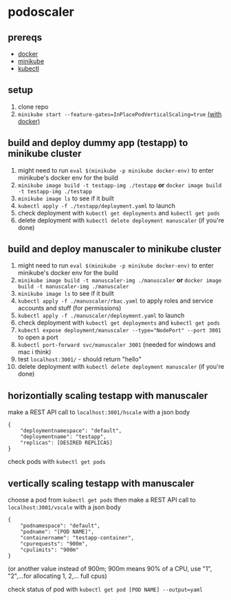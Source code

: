 # podoscaler

## prereqs
- [docker](https://www.docker.com/)
- [minikube](https://minikube.sigs.k8s.io/docs/start/?arch=%2Fwindows%2Fx86-64%2Fstable%2F.exe+download)
- [kubectl](https://kubernetes.io/docs/tasks/tools/)

## setup
1. clone repo
2. `minikube start --feature-gates=InPlacePodVerticalScaling=true` [(with docker)](https://minikube.sigs.k8s.io/docs/drivers/docker/)

## build and deploy dummy app (testapp) to minikube cluster
1. might need to run `eval $(minikube -p minikube docker-env)` to enter minikube's docker env for the build
2. `minikube image build -t testapp-img ./testapp` **or** `docker image build -t testapp-img ./testapp`
3. `minikube image ls` to see if it built
4. `kubectl apply -f ./testapp/deployment.yaml` to launch
5. check deployment with `kubectl get deployments` and `kubectl get pods`
6. delete deployment with `kubectl delete deployment manuscaler` (if you're done)

## build and deploy manuscaler to minikube cluster
1. might need to run `eval $(minikube -p minikube docker-env)` to enter minikube's docker env for the build
2. `minikube image build -t manuscaler-img ./manuscaler` **or** `docker image build -t manuscaler-img ./manuscaler`
3. `minikube image ls` to see if it built
4. `kubectl apply -f ./manuscaler/rbac.yaml` to apply roles and service accounts and stuff (for permissions)
5. `kubectl apply -f ./manuscaler/deployment.yaml` to launch
6. check deployment with `kubectl get deployments` and `kubectl get pods`
7. `kubectl expose deployment/manuscaler --type="NodePort" --port 3001` to open a port
8. `kubectl port-forward svc/manuscaler 3001` (needed for windows and mac i think)
9. test `localhost:3001/` - should return "hello"
10. delete deployment with `kubectl delete deployment manuscaler` (if you're done)

## horizontially scaling testapp with manuscaler
make a REST API call to
`localhost:3001/hscale`
with a json body
```
{
    "deploymentnamespace": "default",
    "deploymentname": "testapp",
    "replicas": [DESIRED REPLICAS]
}
```

check pods with `kubectl get pods`

## vertically scaling testapp with manuscaler
choose a pod from `kubectl get pods`
then make a REST API call to
`localhost:3001/vscale`
with a json body
```
{
    "podnamespace": "default",
    "podname": "[POD NAME]",
    "containername": "testapp-container",
    "cpurequests": "900m",
    "cpulimits": "900m"
}
```
(or another value instead of 900m; 900m means 90% of a CPU, use "1", "2",...for allocating 1, 2,... full cpus)

check status of pod with `kubectl get pod [POD NAME] --output=yaml`
